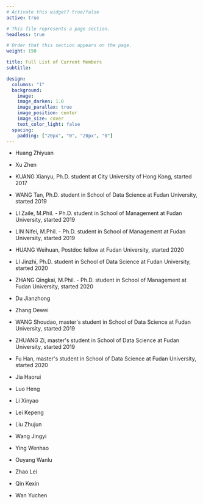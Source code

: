 ```yaml
---
# Activate this widget? true/false
active: true

# This file represents a page section.
headless: true

# Order that this section appears on the page.
weight: 150

title: Full List of Current Members
subtitle:

design:
  columns: "1"
  background:
    image:
    image_darken: 1.0
    image_parallax: true
    image_position: center
    image_size: cover
    text_color_light: false
  spacing:
    padding: ["20px", "0", "20px", "0"]
---
```


<!-- Welcome to the demo of the **academic resumé template** for Wowchemy, the Website Builder for Hugo.

[Explore similar templates](https://wowchemy.com/templates/)

**Over 500,000 [Amazing Websites](https://wowchemy.com/) have Already Been Built with Wowchemy**

**[Join](https://wowchemy.com/templates/) the Most Empowered Hugo Community** -->
* Huang Zhiyuan
* Xu Zhen

* KUANG Xianyu, Ph.D. student at City University of Hong Kong, started 2017
* WANG Tan, Ph.D. student in School of Data Science at Fudan University, started 2019
* LI Zaile, M.Phil. - Ph.D. student in School of Management at Fudan University, started 2019
* LIN Nifei, M.Phil. - Ph.D. student in School of Management at Fudan University, started 2019
* HUANG Weihuan, Postdoc fellow at Fudan University, started 2020
* LI Jinzhi, Ph.D. student in School of Data Science at Fudan University, started 2020
* ZHANG Qingkai, M.Phil. -  Ph.D. student in School of Management at Fudan University, started 2020
* Du Jianzhong
* Zhang Dewei

* WANG Shoudao, master's student in School of Data Science at Fudan University, started 2019
* ZHUANG Zi, master's student in School of Data Science at Fudan University, started 2019
* Fu Han, master's student in School of Data Science at Fudan University, started 2020
* Jia Haorui
* Luo Heng
* Li Xinyao
* Lei Kepeng
* Liu Zhujun
* Wang Jingyi
* Ying Wenhao
* Ouyang Wanlu
* Zhao Lei
* Qin Kexin
* Wan Yuchen
<!-- {{% callout note %}}
This homepage section is an example of adding [elements](https://wowchemy.com/docs/content/writing-markdown-latex/) to the [*Blank* widget](https://wowchemy.com/docs/getting-started/page-builder/).

Backgrounds can be applied to any section. Here, the *background* option is set give an *image parallax* effect.
{{% /callout %}} -->
